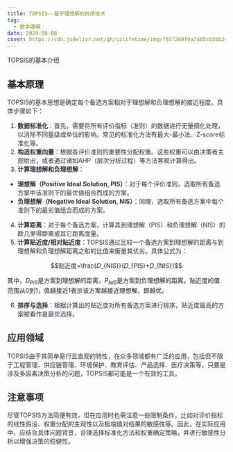 ```yaml
---
title: TOPSIS--基于理想解的排序技术
tag:
  - 数学建模
date: 2024-08-08
cover: https://cdn.jsdelivr.net/gh/czlifetime/img/f557269f0a7a85cb5bb24a48d1f2542d.jpeg
---
```


TOPSIS的基本介绍

<!-- more -->

<h2 id="hwK2U">基本原理</h2>
<font style="color:rgb(44, 44, 54);">TOPSIS的基本思想是确定每个备选方案相对于理想解和负理想解的接近程度。具体步骤如下：</font>

1. **<font style="color:rgb(44, 44, 54);">数据标准化</font>**<font style="color:rgb(44, 44, 54);">：首先，需要将所有评价指标（准则）的数据进行无量纲化处理，以消除不同量级或单位的影响。常见的标准化方法有最大-最小法、Z-score标准化等。</font>
2. **<font style="color:rgb(44, 44, 54);">构造权重向量</font>**<font style="color:rgb(44, 44, 54);">：根据各评价准则的重要性分配权重。这些权重可以由决策者主观给出，或者通过诸如AHP（层次分析过程）等方法客观计算得出。</font>
3. **<font style="color:rgb(44, 44, 54);">计算理想解和负理想解</font>**<font style="color:rgb(44, 44, 54);">：</font>
+ **<font style="color:rgb(44, 44, 54);">理想解（Positive Ideal Solution, PIS）</font>**<font style="color:rgb(44, 44, 54);">：对于每个评价准则，选取所有备选方案中该准则下的最优值组合而成的方案。</font>
+ **<font style="color:rgb(44, 44, 54);">负理想解（Negative Ideal Solution, NIS）</font>**<font style="color:rgb(44, 44, 54);">：同理，选取所有备选方案中每个准则下的最劣值组合而成的方案。</font>
4. **<font style="color:rgb(44, 44, 54);">计算距离</font>**<font style="color:rgb(44, 44, 54);">：对于每个备选方案，计算其到理想解（PIS）和负理想解（NIS）的欧几里得距离或其它距离度量。</font>
5. **<font style="color:rgb(44, 44, 54);">计算贴近度/相对贴近度</font>**<font style="color:rgb(44, 44, 54);">：TOPSIS通过比较一个备选方案到理想解的距离与到理想解和负理想解距离之和的比值来衡量其优劣。具体公式为：</font>

$$贴近度=\frac{𝐷_{NIS}}{𝐷_{PIS}+𝐷_{NIS}}$$

其中，$D_{PIS}$是方案到理想解的距离，$P_{NIS}$是方案到负理想解的距离。贴近度的值范围从0到1，值越接近1表示该方案越接近理想解，即越优。

6. **<font style="color:rgb(44, 44, 54);">排序与选择</font>**<font style="color:rgb(44, 44, 54);">：根据计算出的贴近度对所有备选方案进行排序，贴近度最高的方案被看作是最优选择。</font>

<h2 id="joRCf"><font style="color:rgb(44, 44, 54);">应用领域</font></h2>
<font style="color:rgb(44, 44, 54);">TOPSIS由于其简单易行且直观的特性，在众多领域都有广泛的应用，包括但不限于工程管理、供应链管理、环境保护、教育评估、产品选择、医疗决策等，只要是涉及多因素决策分析的问题，TOPSIS都可能是一个有效的工具。</font>

<h2 id="UNKOx"><font style="color:rgb(44, 44, 54);">注意事项</font></h2>
<font style="color:rgb(44, 44, 54);">尽管TOPSIS方法简便有效，但在应用时也需注意一些限制条件，比如对评价指标的线性假设、权重分配的主观性以及极端值对结果的敏感性等。因此，在实际应用中，应结合具体问题背景，合理选择标准化方法和权重确定策略，并进行敏感性分析以增强决策的稳健性。</font>

